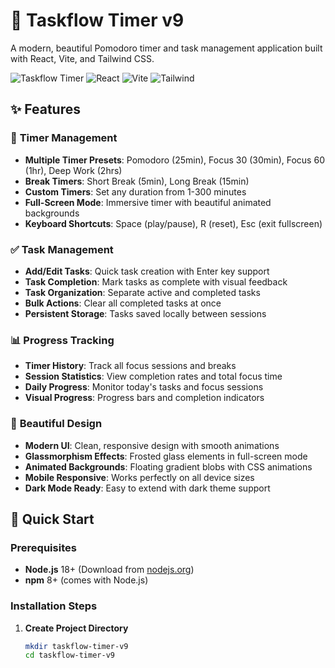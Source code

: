 # 🎯 Taskflow Timer v9

A modern, beautiful Pomodoro timer and task management application built with React, Vite, and Tailwind CSS.

![Taskflow Timer](https://img.shields.io/badge/version-9.0.0-blue.svg)
![React](https://img.shields.io/badge/React-18.3.1-61dafb.svg)
![Vite](https://img.shields.io/badge/Vite-5.4.1-646cff.svg)
![Tailwind](https://img.shields.io/badge/Tailwind-3.4.10-38bdf8.svg)

## ✨ Features

### 🎯 **Timer Management**
- **Multiple Timer Presets**: Pomodoro (25min), Focus 30 (30min), Focus 60 (1hr), Deep Work (2hrs)
- **Break Timers**: Short Break (5min), Long Break (15min)
- **Custom Timers**: Set any duration from 1-300 minutes
- **Full-Screen Mode**: Immersive timer with beautiful animated backgrounds
- **Keyboard Shortcuts**: Space (play/pause), R (reset), Esc (exit fullscreen)

### ✅ **Task Management**
- **Add/Edit Tasks**: Quick task creation with Enter key support
- **Task Completion**: Mark tasks as complete with visual feedback
- **Task Organization**: Separate active and completed tasks
- **Bulk Actions**: Clear all completed tasks at once
- **Persistent Storage**: Tasks saved locally between sessions

### 📊 **Progress Tracking**
- **Timer History**: Track all focus sessions and breaks
- **Session Statistics**: View completion rates and total focus time
- **Daily Progress**: Monitor today's tasks and focus sessions
- **Visual Progress**: Progress bars and completion indicators

### 🎨 **Beautiful Design**
- **Modern UI**: Clean, responsive design with smooth animations
- **Glassmorphism Effects**: Frosted glass elements in full-screen mode
- **Animated Backgrounds**: Floating gradient blobs with CSS animations
- **Mobile Responsive**: Works perfectly on all device sizes
- **Dark Mode Ready**: Easy to extend with dark theme support

## 🚀 Quick Start

### Prerequisites
- **Node.js** 18+ (Download from [nodejs.org](https://nodejs.org))
- **npm** 8+ (comes with Node.js)

### Installation Steps

1. **Create Project Directory**
   ```bash
   mkdir taskflow-timer-v9
   cd taskflow-timer-v9